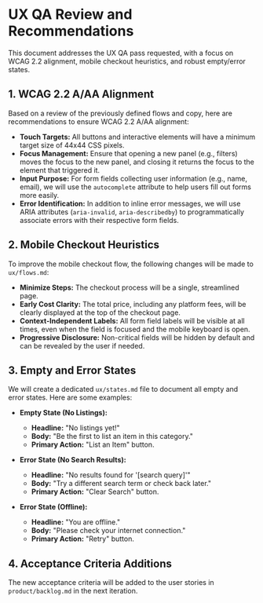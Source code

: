 
# UX QA Review and Recommendations

This document addresses the UX QA pass requested, with a focus on WCAG 2.2 alignment, mobile checkout heuristics, and robust empty/error states.

## 1. WCAG 2.2 A/AA Alignment

Based on a review of the previously defined flows and copy, here are recommendations to ensure WCAG 2.2 A/AA alignment:

*   **Touch Targets:** All buttons and interactive elements will have a minimum target size of 44x44 CSS pixels.
*   **Focus Management:** Ensure that opening a new panel (e.g., filters) moves the focus to the new panel, and closing it returns the focus to the element that triggered it.
*   **Input Purpose:** For form fields collecting user information (e.g., name, email), we will use the `autocomplete` attribute to help users fill out forms more easily.
*   **Error Identification:** In addition to inline error messages, we will use ARIA attributes (`aria-invalid`, `aria-describedby`) to programmatically associate errors with their respective form fields.

## 2. Mobile Checkout Heuristics

To improve the mobile checkout flow, the following changes will be made to `ux/flows.md`:

*   **Minimize Steps:** The checkout process will be a single, streamlined page.
*   **Early Cost Clarity:** The total price, including any platform fees, will be clearly displayed at the top of the checkout page.
*   **Context-Independent Labels:** All form field labels will be visible at all times, even when the field is focused and the mobile keyboard is open.
*   **Progressive Disclosure:** Non-critical fields will be hidden by default and can be revealed by the user if needed.

## 3. Empty and Error States

We will create a dedicated `ux/states.md` file to document all empty and error states. Here are some examples:

*   **Empty State (No Listings):**
    *   **Headline:** "No listings yet!"
    *   **Body:** "Be the first to list an item in this category."
    *   **Primary Action:** "List an Item" button.

*   **Error State (No Search Results):**
    *   **Headline:** "No results found for '[search query]'"
    *   **Body:** "Try a different search term or check back later."
    *   **Primary Action:** "Clear Search" button.

*   **Error State (Offline):**
    *   **Headline:** "You are offline."
    *   **Body:** "Please check your internet connection."
    *   **Primary Action:** "Retry" button.

## 4. Acceptance Criteria Additions

The new acceptance criteria will be added to the user stories in `product/backlog.md` in the next iteration.
